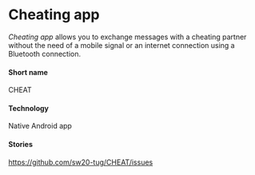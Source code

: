# Cheating app

*Cheating app* allows you to exchange messages with a cheating partner without the need of a mobile signal or an internet connection using a Bluetooth connection.

#### Short name
CHEAT

#### Technology
Native Android app

#### Stories

https://github.com/sw20-tug/CHEAT/issues

